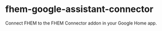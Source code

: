 # fhem-google-assistant-connector
Connect FHEM to the FHEM Connector addon in your Google Home app.
